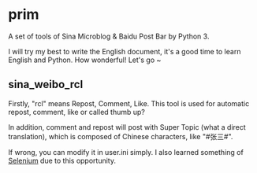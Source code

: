 prim
====
A set of tools of Sina Microblog & Baidu Post Bar by Python 3.


I will try my best to write the English document, it's a good time to learn English and  Python. How wonderful! Let's go ~


## sina_weibo_rcl

Firstly, "rcl" means Repost, Comment, Like. This tool is used for automatic repost, comment, like or called thumb up?

In addition, comment and repost will post with Super Topic (what a direct translation), which is composed of Chinese characters, like "#张三#". 

If wrong, you can modify it in user.ini simply. I also learned something of [Selenium](https://seleniumhq.github.io/selenium/docs/api/py/index.html) due to this opportunity.
